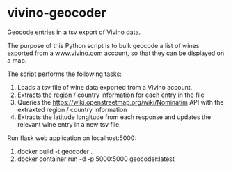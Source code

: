 # vivino-geocoder
Geocode entries in a tsv export of Vivino data.

The purpose of this Python script is to bulk geocode a list of wines exported from a www.vivino.com account, so that they can be displayed on a map. 

The script performs the following tasks:

1. Loads a tsv file of wine data exported from a Vivino account.
2. Extracts the region / country information for each entry in the file
3. Queries the https://wiki.openstreetmap.org/wiki/Nominatim API with the extraxted region / country information
4. Extracts the latitude longitude from each response and updates the relevant wine entry in a new tsv file. 

Run flask web application on localhost:5000:

1. docker build -t geocoder .
2. docker container run -d -p 5000:5000  geocoder:latest

